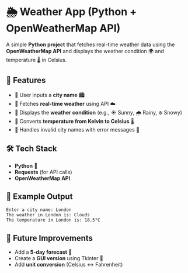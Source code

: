 # 🌦️ Weather App (Python + OpenWeatherMap API)

A simple **Python project** that fetches real-time weather data using the **OpenWeatherMap API** and displays the weather condition 🌍 and temperature 🌡️ in Celsius.

## 🚀 Features

* 🔹 User inputs a **city name** 🏙️
* 🔹 Fetches **real-time weather** using API ☁️
* 🔹 Displays the **weather condition** (e.g., ☀️ Sunny, 🌧️ Rainy, ❄️ Snowy)
* 🔹 Converts **temperature from Kelvin to Celsius** 🌡️
* 🔹 Handles invalid city names with error messages 🚫

## 🛠️ Tech Stack

* **Python** 🐍
* **Requests** (for API calls)
* **OpenWeatherMap API**

## 📸 Example Output

```
Enter a city name: London
The weather in London is: Clouds
The temperature in London is: 18.5°C
```

## 🔮 Future Improvements

* Add a **5-day forecast** 📅
* Create a **GUI version** using Tkinter 🎨
* Add **unit conversion** (Celsius ↔ Fahrenheit)
